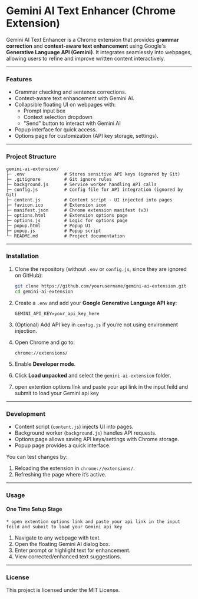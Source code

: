 # Gemini AI Text Enhancer (Chrome Extension)

Gemini AI Text Enhancer is a Chrome extension that provides **grammar correction** and **context-aware text enhancement** using Google's **Generative Language API (Gemini)**. It integrates seamlessly into webpages, allowing users to refine and improve written content interactively.

---

### Features

- Grammar checking and sentence corrections.
- Context-aware text enhancement with Gemini AI.
- Collapsible floating UI on webpages with:
  - Prompt input box
  - Context selection dropdown
  - "Send" button to interact with Gemini AI
- Popup interface for quick access.
- Options page for customization (API key storage, settings).

---

### Project Structure

```
gemini-ai-extension/
├─ .env               # Stores sensitive API keys (ignored by Git)
├─ .gitignore         # Git ignore rules
├─ background.js      # Service worker handling API calls
├─ config.js          # Config file for API integration (ignored by Git)
├─ content.js         # Content script - UI injected into pages
├─ favicon.ico        # Extension icon
├─ manifest.json      # Chrome extension manifest (v3)
├─ options.html       # Extension options page
├─ options.js         # Logic for options page
├─ popup.html         # Popup UI
├─ popup.js           # Popup script
└─ README.md          # Project documentation
```

---

### Installation

1. Clone the repository (without `.env` or `config.js`, since they are ignored on GitHub):
   ```bash
   git clone https://github.com/yourusername/gemini-ai-extension.git
   cd gemini-ai-extension
   ```
2. Create a `.env` and add your **Google Generative Language API key**:
   ```
   GEMINI_API_KEY=your_api_key_here
   ```
3. (Optional) Add API key in `config.js` if you’re not using environment injection.

4. Open Chrome and go to:
   ```
   chrome://extensions/
   ```
5. Enable **Developer mode**.

6. Click **Load unpacked** and select the `gemini-ai-extension` folder.

7. open extention options link and paste your api link in the input feild and submit to load your Gemini api key

---

### Development

- Content script (`content.js`) injects UI into pages.
- Background worker (`background.js`) handles API requests.
- Options page allows saving API keys/settings with Chrome storage.
- Popup page provides a quick interface.

You can test changes by:

1. Reloading the extension in `chrome://extensions/`.
2. Refreshing the page where it’s active.

---

### Usage

#### One Time Setup Stage

    * open extention options link and paste your api link in the input feild and submit to load your Gemini api key

1. Navigate to any webpage with text.
2. Open the floating Gemini AI dialog box.
3. Enter prompt or highlight text for enhancement.
4. View corrected/enhanced text suggestions.

---

### License

This project is licensed under the MIT License.
